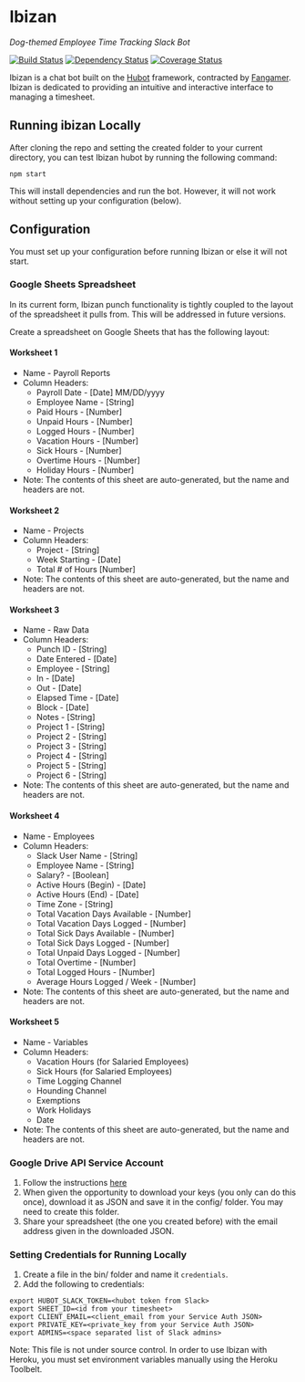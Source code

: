 # Ibizan
_Dog-themed Employee Time Tracking Slack Bot_

[![Build Status](https://travis-ci.org/fangamer/ibizan.svg?branch=master)](https://travis-ci.org/fangamer/ibizan) [![Dependency Status](https://gemnasium.com/fangamer/ibizan.svg)](https://gemnasium.com/fangamer/ibizan) [![Coverage Status](https://coveralls.io/repos/github/fangamer/ibizan/badge.svg?branch=master)](https://coveralls.io/github/fangamer/ibizan?branch=master)

Ibizan is a chat bot built on the [Hubot](https://github.com/github/hubot) framework, contracted by [Fangamer](http://fangamer.com/). Ibizan is dedicated to providing an intuitive and interactive interface to managing a timesheet.

## Running ibizan Locally

After cloning the repo and setting the created folder to your current directory, you can test Ibizan hubot by running the following command:

```
npm start
```

This will install dependencies and run the bot. However, it will not work without setting up your configuration (below).

## Configuration

You must set up your configuration before running Ibizan or else it will not start.

### Google Sheets Spreadsheet

In its current form, Ibizan punch functionality is tightly coupled to the layout of the spreadsheet it pulls from. This will be addressed in future versions.

Create a spreadsheet on Google Sheets that has the following layout:

#### Worksheet 1
* Name - Payroll Reports
* Column Headers:
  * Payroll Date - [Date] MM/DD/yyyy
  * Employee Name - [String]
  * Paid Hours - [Number]
  * Unpaid Hours - [Number]
  * Logged Hours - [Number]
  * Vacation Hours - [Number]
  * Sick Hours - [Number]
  * Overtime Hours - [Number]
  * Holiday Hours - [Number]
* Note: The contents of this sheet are auto-generated, but the name and headers are not.

#### Worksheet 2
* Name - Projects
* Column Headers:
  * Project - [String]
  * Week Starting - [Date]
  * Total # of Hours [Number]
* Note: The contents of this sheet are auto-generated, but the name and headers are not.

#### Worksheet 3
* Name - Raw Data
* Column Headers:
  * Punch ID - [String]
  * Date Entered - [Date]
  * Employee - [String]
  * In - [Date]
  * Out - [Date]
  * Elapsed Time - [Date]
  * Block - [Date]
  * Notes - [String]
  * Project 1 - [String]
  * Project 2 - [String]
  * Project 3 - [String]
  * Project 4 - [String]
  * Project 5 - [String]
  * Project 6 - [String]
* Note: The contents of this sheet are auto-generated, but the name and headers are not.

#### Worksheet 4
* Name - Employees
* Column Headers:
  * Slack User Name - [String]
  * Employee Name - [String]
  * Salary? - [Boolean]
  * Active Hours (Begin) - [Date]
  * Active Hours (End) - [Date]
  * Time Zone - [String]
  * Total Vacation Days Available - [Number]
  * Total Vacation Days Logged - [Number]
  * Total Sick Days Available - [Number]
  * Total Sick Days Logged - [Number]
  * Total Unpaid Days Logged - [Number]
  * Total Overtime - [Number]
  * Total Logged Hours - [Number]
  * Average Hours Logged / Week - [Number]
* Note: The contents of this sheet are auto-generated, but the name and headers are not.

#### Worksheet 5
* Name - Variables
* Column Headers:
  * Vacation Hours (for Salaried Employees)
  * Sick Hours (for Salaried Employees)
  * Time Logging Channel
  * Hounding Channel
  * Exemptions
  * Work Holidays
  * Date 
* Note: The contents of this sheet are auto-generated, but the name and headers are not.

### Google Drive API Service Account

1. Follow the instructions [here](https://developers.google.com/identity/protocols/OAuth2ServiceAccount)
2. When given the opportunity to download your keys (you only can do this once), download it as JSON and save it in the config/ folder. You may need to create this folder.
3. Share your spreadsheet (the one you created before) with the email address given in the downloaded JSON.

### Setting Credentials for Running Locally

1. Create a file in the bin/ folder and name it `credentials`. 
2. Add the following to credentials: 

```
export HUBOT_SLACK_TOKEN=<hubot token from Slack>
export SHEET_ID=<id from your timesheet>
export CLIENT_EMAIL=<client_email from your Service Auth JSON>
export PRIVATE_KEY=<private_key from your Service Auth JSON>
export ADMINS=<space separated list of Slack admins>
```

Note: This file is not under source control. In order to use Ibizan with Heroku, you must set environment variables manually using the Heroku Toolbelt. 
